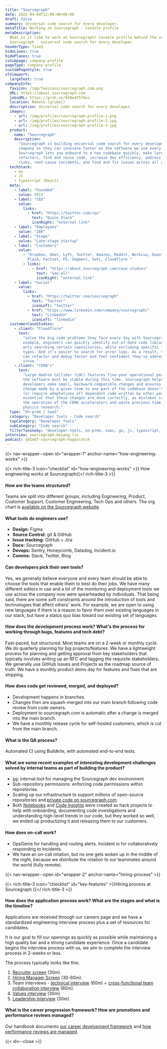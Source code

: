 ```yaml
---
title: "Sourcegraph"
date: 2022-04-04T12:00:00+00:00
draft: false
summary: Universal code search for every developer.
metaTitle: Working at Sourcegraph - Console profile
metaDescription:
  What is it like to work at Sourcegraph? Console profile behind the scenes at
  Sourcegraph - universal code search for every developer.
headerType: fixed
hideLines: true
hidePlanes: true
isSubpage: company-profile
pageType: company-profile
customPageStyle: true
xlViewport:
  largeText: true
companyInfo:
  favicon: /img/favicons/sourcegraph.com.png
  URL: https://about.sourcegraph.com
  jobsURL: https://grnh.se/938e4f5f4us
  location: Remote (global)
  description: Universal code search for every developer.
  images:
    - url: /img/profiles/sourcegraph-profile-1.png
    - url: /img/profiles/sourcegraph-profile-2.jpg
    - url: /img/profiles/sourcegraph-profile-3.jpg
  product:
    name: "Sourcegraph"
    description:
      "Sourcegraph is building universal code search for every developer and
      company so they can innovate faster on the software we use every day.
      Sourcegraph lets you onboard to a new codebase quickly, make large-scale
      refactors, find and reuse code, increase dev efficiency, address security
      risks, root-cause incidents, and find and fix issues across all your code."
  techStack:
    - Go
    - JS
    - Typescript (React)
  meta:
    - label: "Founded"
      value: 2013
    - label: "CEO"
      value:
        links:
          - href: "https://twitter.com/sqs"
            text: "Quinn Slack"
            iconRight: "external-link"
    - label: "Employees"
      value: "280"
    - label: "Stage"
      value: "Late-stage startup"
    - label: "Customers"
      value:
        - "Dropbox, Uber, Lyft, Twitter, Amazon, Reddit, Workiva, Quantcast, GE,
          Plaid, Factset, F5, Segment, SoFi, Cloudflare "
        - links:
            - href: "https://about.sourcegraph.com/case-studies"
              text: "See all"
              iconRight: "external-link"
    - label: "Social"
      value:
        links:
          - href: "https://twitter.com/sourcegraph"
            text: "Twitter"
            iconLeft: "twitter"
          - href: "https://www.linkedin.com/company/sourcegraph/"
            text: "LinkedIn"
            iconLeft: "linkedin"
  customerCaseStudies:
    - client: "Cloudflare"
      text:
        "solve the big code problems they face every day with Sourcegraph. For
        example, engineers can quickly identify out-of-date code libraries by
        only searching certain repositories, while excluding specific file
        types. And it’s easier to search for error logs. As a result, the team
        can refactor and debug faster and feel confident they've addressed each
        issue."
    - client: "CERN's"
      text:
        "Large Hadron Collider (LHC) features five-year operational periods and
        the software must be stable during this time. Sourcegraph helps
        developers make small, backward-compatible changes and ensures that any
        change made by a given team to one part of the codebase doesn't break
        (or require adaptations of) dependent code written by other people. It’s
        essential that these changes are done correctly, as mistakes can stop
        the operation of the CERN accelerators and waste precious time for
        physics research."
  type: "On-prem / SaaS"
  category: "Developer Tools - Code search"
  topCategory: "Developer Tools"
  subCategory: "Code search"
  filterTaxonomy: "developer-tools, on-prem, saas, go, js, typescript, react"
interview: sourcegraph-beyang-liu
podcast: s01e07-sourcegraph-hoppscotch
---
```


{{< nav-wrapper--open id="wrapper-1" anchor-name="how-engineering-works" >}}

{{< rich-title-3 icon="checklist" id="how-engineering-works" >}} How engineering
works at Sourcegraph{{</ rich-title-3 >}}

#### How are the teams structured?

Teams are split into different groups, including Engineering, Product, Customer
Support, Customer Engineering, Tech Ops and others. The org chart is
[available on the Sourcegraph website](https://handbook.sourcegraph.com/team/org_chart/).

#### What tools do engineers use?

- **Design:** Figma
- **Source Control:** git & GitHub
- **Issue tracking:** GitHub + Jira
- **Docs:** Sourcegraph
- **Devops:** Sentry, Honeycomb, Datadog, Incident.io
- **Comms:** Slack, Twitter, Blog

#### Can developers pick their own tools?

Yes, we generally believe everyone and every team should be able to choose the
tools that enable them to best do their jobs. We have many different editors in
use and a lot of the monitoring and deployment tools we use across the company
now were spearheaded by individuals. That being said, there are some soft
constraints around the introduction of tools and technologies that affect
others' work. For example, we are open to using new languages if there is a
reason to favor them over existing languages in our stack, but have a status quo
bias toward our existing set of languages.

#### How does the development process work? What's the process for working through bugs, features and tech debt?

Fast-paced, but structured. Most teams are on a 2-week or monthly cycle. We do
quarterly planning for big projects/features. We have a lightweight process for
planning and getting approval from key stakeholders that typically involves
writing up an RFC and tagging the requisite stakeholders. We generally use
GitHub Issues and Projects as the roadmap source of truth. We have a monthly
product demo day for features and fixes that are shipping.

#### How does code get reviewed, merged, and deployed?

- Development happens in branches.
- Changes then are squash-merged into our main branch following code review from
  code owners.
- Deployment to sourcegraph.com is automatic after a change is merged into the
  main branch.
- We have a monthly release cycle for self-hosted customers, which is cut from
  the main branch.

#### What is the QA process?

Automated CI using Buildkite, with automated end-to-end tests.

#### What are some recent examples of interesting development challenges solved by internal teams as part of building the product?

- [sg](https://sourcegraph.com/github.com/sourcegraph/sg): internal tool for
  managing the Sourcegraph dev environment
- Sub-repository permissions: enforcing code permissions within repositories.
- Scaling up our infrastructure to support millions of open-source repositories
  and
  [private code on sourcegraph.com](https://about.sourcegraph.com/cloud-beta/).
- Both [Notebooks](https://docs.sourcegraph.com/notebooks) and
  [Code Insights](https://about.sourcegraph.com/code-insights/) were created as
  hack projects to help with onboarding, documenting code investigations and
  understanding high-level trends in our code, but they worked so well, we ended
  up productizing it and releasing them to our customers.

#### How does on-call work?

- OpsGenie for handling and routing alerts. Incident.io for collaboratively
  responding to incidents.
- We have an on-call rotation, but no one gets woken up in the middle of the
  night, because we distribute the rotation to our teammates around the world
  (fully remote).

{{< nav-wrapper--open id="wrapper-2" anchor-name="hiring-process" >}}

{{< rich-title-3 icon="checklist" id="key-features" >}}Hiring process at Sourcegraph
{{</ rich-title-3 >}}

#### How does the application process work? What are the stages and what is the timeline?

Applications are received through our careers page and we have a standardized
engineering interview process plus a set of resources for candidates.

It is our goal to fill our openings as quickly as possible while maintaining a
high quality bar and a strong candidate experience. Once a candidate begins the
interview process with us, we aim to complete the interview process in 2-weeks
or less.

The process typically looks like this:

1. [Recruiter screen](https://handbook.sourcegraph.com/departments/talent/process/types_of_interviews/#recruiter-screen)
   (30m).
2. [Hiring Manager Screen](https://handbook.sourcegraph.com/departments/talent/process/types_of_interviews/#hiring-manager-screen)
   (30-60m).
3. Team interviews -
   [technical interview](https://handbook.sourcegraph.com/departments/talent/process/engineering_interview_process_candidates/#types-of-interviews)
   (60m) +
   [cross-functional team collaboration interview](https://handbook.sourcegraph.com/departments/talent/process/types_of_interviews/#cross-functional-team-collaboration-interview)
   (60m).
4. [Values interview](https://handbook.sourcegraph.com/departments/talent/process/types_of_interviews/#values-interview)
   (30m).
5. [Leadership interview](https://handbook.sourcegraph.com/departments/talent/process/types_of_interviews/#leadership-interview)
   (30m).

#### What is the career progression framework? How are promotions and performance reviews managed?

Our handbook documents
[our career development framework](https://handbook.sourcegraph.com/departments/product-engineering/engineering/career-development/framework/)
and
[how performance reviews are managed](https://handbook.sourcegraph.com/departments/product-engineering/engineering/career-development/talent-review-process/).

{{< div--close >}}
